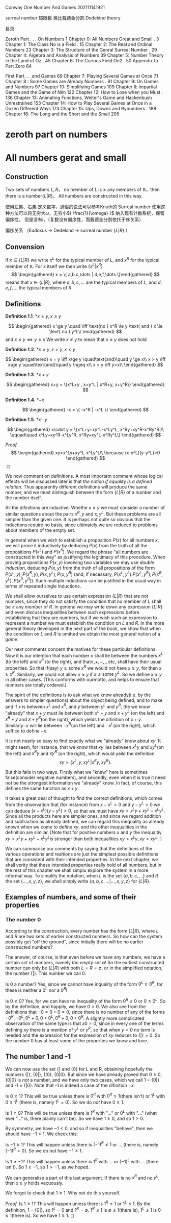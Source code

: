 
Conway 
One Number And Games 
202111141921

surreal number 超限数  类比戴德金分割 Dedekind theory


目录

Zeroth Part . . . On Numbers 1
Chapter 0: AIl Numbers Great and Small . 3
Chapter 1: The Class No is a Field . 15
Chapter 2: The Real and Ordinal Numbers 23
Chapter 3: The Structure of the Genral Surreal Number . 29
Chapter 4: Aigebra and Analysis of Numbers 39
Chapter 5: Number Theory in the Land of Oz . 45
Chapter 6: The Curious Field On2 . 50
Appendix to Part Zero 64

First Part. . . and Games 69
Chapter 7: Playing Several Games at Once 71
Chapter 8 : Some Games are Already Numbers . 81
Chapter 9: On Games and Numbers 97
Chapter 10: Simplifying Games 109
Chapter Il: Impartial Games and the Game of Nim 122
Chapter 12: How to Lose when you Must . 136
Chapter 13: Animating Functions, Welter's Game and
Hackenbush Unrestrained 153
Chapter 14: How to Play Several Games at Once in a Dozen
Different Ways 173
Chapter 15: Ups, Downs and Bynumbers . 188
Chapter 16: The Long and the Short and the Small 205

# zeroth part on numbers

# All numbers gerat and small

## Construction

Two sets of numbers $L,R$， no member of $L$ is $\ge$ any members of $\mathbb{R}$，then there is a number$\{L|R\}$。
All numbers are constructed in this way.

使用左集、右集 定义数字，通俗的说法可以参考Knuth的 Surreal number
使用这种方法可以将无穷大${ \omega }$，无穷小${ \frac{1}{\omega} }$ 纳入现有计数系统，保留偏序性。
但是没有i，（复数没有偏序性，而戴德金分割依托于序关系）

偏序关系 （Eudoxus -> Dedekind -> surreal number ${ \{ L|R \} }$ ）



## Convension

If $x\in\{L|R\}$ we write $x^L$ for the typical member of L, and $x^R$
for the typical member of $\mathbb{R}$. For $x$ itself we then write
$\{x^L|x^R\}$ 
$$
\begin{gathered}
    x = \{ a,b,c,\dots | d,e,f,\dots \}\end{gathered}
$$
 means that
$x\in \{L|R\}$, where $a,b,c,\dots$ are the typical members of $L$, and
$d,e,f,\dots$ the typical members of $R$

## Definitions


**Definition 1.1**. *$x \ge y, x \le y$

$$
\begin{gathered}
        x \ge y \quad \iff \text{no } x^R \le y \text{ and } x \le \text{ no } y^L\\
    \end{gathered}
$$
 and $x\le y \iff y\ge x$ We write $x\ngeq y$ to
mean that $x \le y$ does not hold


**Definition 1.2**. *$x=y, x>y, x<y$

$$
\begin{gathered}
        x = y \iff x\ge y \quad\text{and}\quad y \ge x\\
        x > y \iff x\ge y \quad\text{and}\quad y \ngeq x\\
        x < y \iff y>x\\        
    \end{gathered}
$$



**Definition 1.3**. *$x+y$

$$
\begin{gathered}
        x+y = \{x^L+y , x+y^L | x^R+y, x+y^R\}
    \end{gathered}
$$



**Definition 1.4**. *$-x$

$$
\begin{gathered}
            -x = \{ -x^R | -x^L \}
        \end{gathered}
$$



**Definition 1.5**. *$x\cdot y$

$$
\begin{gathered}
            x\cdot y = \{x^L+y+xy^L-x^Ly^L, x^Ry+xy^R-x^Ry^R|\\
            \qquad\quad x^Ly+xy^R-x^Ly^R, x^Ry+xy^L-x^Ry^L\}
        \end{gathered}
$$



*Proof.* 
$$
\begin{gathered}
            xy>x^Ly+xy^L-x^Ly^L\\
            \because    (x-x^L)(y-y^L)>0
        \end{gathered}
$$
 ◻


We now comment on definitions. A most importatn comment whose logical
effects will be discussed later is that *the notion if equality is a
defined relation*. Thus apparently different definitions will produce
the same number, and we must distinguish between the form $\{L|R\}$ of a
number and the number itself.

All the difinitions are inductive. Whethe $x\ge y$ we must consider a
number of similar questions about the pairs $x^R,y$ and $x,y^L$. But
these problems are all simpler than the given one. It is perhaps not
quite so obvious that the inductions require no basis, since ultimately
we are reduced to problems about members of the empty set.

In general when we wish to establish a proposition $P(x)$ for all
numbers $x$, we will prove it inductively by deducing $P(x)$ from the
truth of all the propositions $P(x^L)$ and $P(x^R)$. We regard the
phrase \"all numbers are constructed in this way\" as justifying the
legitimacy of this procedure. When proving propositions $P(x,y)$
involving two variables we may use *double induction*, deducing $P(x,y)$
from the truth of all propositions of the form
$P(x^L,y), P(x^R,y), P(x,y^L), P(x,y^R)$ (and, if necessary,
$P(x^L,y^L). P(x^L,y^R), P(x^R,y^L), P(x^R,y^R)$). Such multiple
inductions can be justified in the usual way in terms of repeated single
inductions.

We shall allow ourselves to use certain expression $\{L|R\}$ that are
not numbers, since they do not satisfy the condition that no member of
$L$ shall be $\ge$ any member of $R$. In general we may write down any
expression $\{L|R\}$ and even discuss inequalities between such
expressions before establishing that they are numbers, but if we wish
such an expression to represent a number we must establish the condition
on $L \text{ and } R$. In the more general theory developed in the next
part of the book, we show that when the condition on $L \text{ and } R$
is omitted we obtain the most general notion of a *game*.

Our next comments concern the motives for these particular definitions.
Now it is our intention that each number $x$ shall lie between the
numbers $x^L$ (to the left) and $x^R$ (to the right), and
that$\ge, +, -,., \text{etc}$, shall have their usual properties. So
that if(say) $y\ge\text{some } x^R$ we would not have $x\ge y$, for then
$x\ge x^R$. Similarly, we could not allow $x\ge y$ if
$x \le \text{some }y^L$. So we define $x\ge y$ in all other cases. (This
conforms with ourmotto, and helps to ensure that numbers are totally
ordered.)

The spirit of the definitions is to ask what we know already(i.e. by the
answers to simpler questions) about the object being defined, and to
make and if $x$ is between $x^L$ and $x^R$, and $y$ between $y^L$ and
$y^R$, the we know \"already\" that $x+y$ must lie between both $x^L+y$
and $x+y^L$ (on the left) and $x^R+y$ and $x+y^R$(on the right), which
yields the difinition of $x+y$. Similarly$-x$ will lie between $-x^R$(on
the left) and $-x^L$(on the right), which suffice to define $-x$.

It is not nearly so easy to find exactly what we \"already\" know about
$xy$. It might seem, for instance, that we know that $xy$ lies between
$x^Ly$ and $xy^L$(on the left) and $x^Ry$ and $xy^R$ (on the right),
which would yeild the definition 
$$
xy=\{x^L,y, xy^L| x^Ry,xy^R\}.
$$


But this fails in two ways. Firstly what we \"knew\" here is sometimes
false(consider negative numbers), and secondly, even when it is true it
need not be the strongest information we \"already\" know. In fact, of
course, this defines the same function as $x+y$.

It takes a great deal of thought to find the correct definitions, which
comes from the observation that (for instance) from $x-x^L > 0$ and
$y - y^L >0$ we can deduce $(x-x^L)(y-y^L)>0$, so that we must have
$xy>x^Ly+xy^L-x^Ly^L$. Since all the products here are simpler ones, and
since we regard addition and subtraction as already defined, we can
regard this inequality as already known when we come to define $xy$, and
the other inequalities in the definition are similar. \[Note that for
positive numbers $x$ and $y$ the inequaltiy $xy>x^Ly+xy^L-x^Ly^L$is
stronger than both inequalities $xy>x^Ly, xy>xy^L$. \]

We can summarise our comments by saying that the definitions of the
various operations and realtions are just the simplest possible
definitions that are consistent with their intended properties. In the
next chapter, we shall verity that these intended properties really hold
of all numbers, but in the rest of this chapter we shall simplu explore
the system in a more informal way. To simplify the notation, when $L$ is
the set $\{a, b, c, \dots \}$ and $R$ the set $\{ \dots, x,y,z \}$, we
shall simply write $\{ a, b, c, \dots | \dots, x, y, z \}$ for
$\{ L|R \}$.

## Examples of numbers, and some of their properties

### The number 0

According to the construction, every number has the form $\{ L|R \}$,
where $L$ and $R$ are two sets of earlier constructed numbers. So how
can the system possibly get \"off the ground\", since initially there
will be no earlier constructed numbers?

The answer, of course, is that even before we have any numbers, we have
a certain *set* of numbers, namely *the empty set* $\emptyset$! So the
earliest constructed number can only be $\{L|R\}$ with both
$L=R=\emptyset$, or in the simplified notation, the number $\{|\}$. This
number we call 0.

Is 0 a number? Yes, since we cannot have inquality of the form
$0^L\ge 0^R$, for these is neither a $0^L$ nor a $0^R$!

Is $0\ge 0$? Yes, for we can have no inequality of the form $0^R \le 0$
or $0\le 0^L$. So by the definition, and happily, we have $0=0$. We also
see from the definitions that $-0=0+0=0$, since there is no number of
any of the forms $-0^R, -0^L, 0^L+0, 0+0^L, 0^R+0, 0+0^R$. A slightly
more complicated observation of the same type is that $x0=0$, since in
every one of the terms defining $xy$ there is a mention of $y^L$ or
$y^R$, so that when $y=0$ no term is needed and the expression for the
expression of $xy$ reduces to $\{|\} =0$. So the number 0 has at least
some of the properties we know and love.

## The number 1 and -1

We can now use the set {} and {0} for L and R, obtaining hopefully the
numbers {\|}, {0\|}, {\|0}, {0\|0}. But since we have already proved
that $0\ge 0$, {0\|0} is *not* a number, and we have only two cases,
which we call 1 = {0\|} and -1 = {\|0}. Note that -1 is indeed a case of
the difinition $-x$.

Is $0 \ge 1$? This will be true unless there is $0^R$ with
$0^R \le 1$(there isn't) or $1^L$ with $0 \le 1^L$ (there is, namely
$1^L = 0$). So we do *not* have $0\ge 1$.

Is $1 \ge 0$? This will be true unless there is $1^R$ with \"$\dots$\"
or $0^L$ with \"$\dots$\" (what ever \"$\dots$\" is, there plainly can't
be). So we have $1 \ge 0$, and so $1 > 0$.

By symmetry, we have $-1 < 0$, and so if inequalities \"behave\", then
we should have $-1 < 1$. We check this:

Is $-1 \ge 1$? This will happen unless there is $(-1)^R \le 1$ or \...
(there is, namely $(-1)^R = 0$). So we do not have $-1 \ge 1$.

Is $1 \ge -1$? This will happen unless there is $1^R$ with \... or
$(-1)^L$ with \... (there isn't). So $1 \ge -1$, so $1 > -1$, as we
hoped.

We can generalise a part of this last argument. If there is no $x^R$ and
no $y^L$, then $x \ge y$ holds vacuously.

We forgot to check that $1 \ge 1$. Why not do this yourself.


*Proof.* Is $1 \ge 1$? This will happen unless there is $1^R \le 1$ or
$1^L \le 1$. By the definition, 1 = {0\|}, so $1^L = 0$ and
$1^R = \emptyset$. $1^R \le 1$ is $\emptyset \le 1$(there is),
$1^L \le 1$ is $0 \le 1$(there is). So we have $1 \ge 1$. ◻

